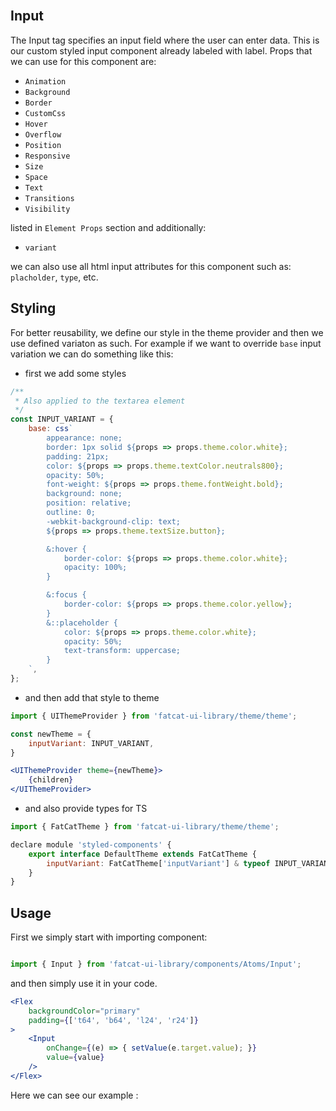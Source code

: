 <br />

## Input
The Input tag specifies an input field where the user can enter data.
This is our custom styled input component already labeled with label.
Props that we can use for this component are:

- `Animation`
- `Background`
- `Border`
- `CustomCss`
- `Hover`
- `Overflow`
- `Position`
- `Responsive`
- `Size`
- `Space`
- `Text`
- `Transitions`
- `Visibility`

listed in `Element Props` section and additionally:

- `variant`

we can also use all html input attributes for this component such as: `placholder`, `type`, etc.

## 	Styling

For better reusability, we define our style in the theme provider and then we use defined variaton as such. For example if we want to override `base` input variation we can do something like this:

- first we add some styles

```jsx
/**
 * Also applied to the textarea element
 */
const INPUT_VARIANT = {
	base: css`
		appearance: none;
		border: 1px solid ${props => props.theme.color.white};
        padding: 21px;
        color: ${props => props.theme.textColor.neutrals800};
		opacity: 50%;
        font-weight: ${props => props.theme.fontWeight.bold};
		background: none;
		position: relative;
		outline: 0;
		-webkit-background-clip: text;
		${props => props.theme.textSize.button};

		&:hover {
			border-color: ${props => props.theme.color.white};
            opacity: 100%;
		}

		&:focus {
			border-color: ${props => props.theme.color.yellow};
		}
		&::placeholder {
			color: ${props => props.theme.color.white};
			opacity: 50%;
			text-transform: uppercase;
		}
    `,
};
```

- and then add that style to theme


```jsx
import { UIThemeProvider } from 'fatcat-ui-library/theme/theme';

const newTheme = {
	inputVariant: INPUT_VARIANT,
}

<UIThemeProvider theme={newTheme}>
	{children}
</UIThemeProvider>
```

- and also provide types for TS

```jsx
import { FatCatTheme } from 'fatcat-ui-library/theme/theme';

declare module 'styled-components' {
	export interface DefaultTheme extends FatCatTheme {
		inputVariant: FatCatTheme['inputVariant'] & typeof INPUT_VARIANT
	}
}
```

## Usage 

First we simply start with importing component:

```jsx

import { Input } from 'fatcat-ui-library/components/Atoms/Input';

```

and then simply use it in your code.

```jsx
<Flex
	backgroundColor="primary"
	padding={['t64', 'b64', 'l24', 'r24']}
>
	<Input
		onChange={(e) => { setValue(e.target.value); }}
		value={value}
	/>
</Flex>
```

Here we can see our example	:
